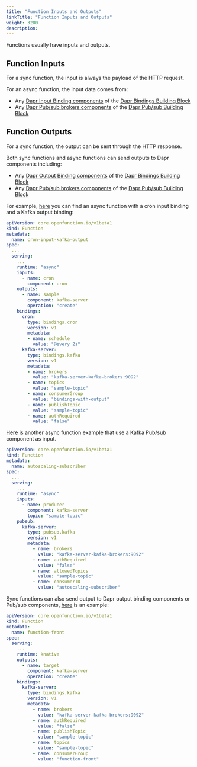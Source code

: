 ```yaml
---
title: "Function Inputs and Outputs"
linkTitle: "Function Inputs and Outputs"
weight: 3200
description: 
---
```

Functions usually have inputs and outputs.

## Function Inputs

For a sync function, the input is always the payload of the HTTP request.

For an async function, the input data comes from:
- Any [Dapr Input Binding components](https://docs.dapr.io/reference/components-reference/supported-bindings/) of the [Dapr Bindings Building Block](https://docs.dapr.io/developing-applications/building-blocks/bindings/bindings-overview/)
- Any [Dapr Pub/sub brokers components](https://docs.dapr.io/reference/components-reference/supported-pubsub/) of the [Dapr Pub/sub Building Block](https://docs.dapr.io/developing-applications/building-blocks/pubsub/pubsub-overview/)

## Function Outputs

For a sync function, the output can be sent through the HTTP response.

Both sync functions and async functions can send outputs to Dapr components including:
- Any [Dapr Output Binding components](https://docs.dapr.io/reference/components-reference/supported-bindings/) of the [Dapr Bindings Building Block](https://docs.dapr.io/developing-applications/building-blocks/bindings/bindings-overview/)
- Any [Dapr Pub/sub brokers components](https://docs.dapr.io/reference/components-reference/supported-pubsub/) of the [Dapr Pub/sub Building Block](https://docs.dapr.io/developing-applications/building-blocks/pubsub/pubsub-overview/)

For example, [here](https://github.com/OpenFunction/samples/blob/main/functions/async/bindings/cron-input-kafka-output) you can find an async function with a cron input binding and a Kafka output binding:

```yaml
apiVersion: core.openfunction.io/v1beta1
kind: Function
metadata:
  name: cron-input-kafka-output
spec:
  ...
  serving:
    ...
    runtime: "async"
    inputs:
      - name: cron
        component: cron
    outputs:
      - name: sample
        component: kafka-server
        operation: "create"
    bindings:
      cron:
        type: bindings.cron
        version: v1
        metadata:
        - name: schedule
          value: "@every 2s"
      kafka-server:
        type: bindings.kafka
        version: v1
        metadata:
        - name: brokers
          value: "kafka-server-kafka-brokers:9092"
        - name: topics
          value: "sample-topic"
        - name: consumerGroup
          value: "bindings-with-output"
        - name: publishTopic
          value: "sample-topic"
        - name: authRequired
          value: "false"
```

[Here](https://github.com/OpenFunction/samples/tree/main/functions/async/pubsub/subscriber) is another async function example that use a Kafka Pub/sub component as input.

```yaml
apiVersion: core.openfunction.io/v1beta1
kind: Function
metadata:
  name: autoscaling-subscriber
spec:
  ...
  serving:
    ...
    runtime: "async"
    inputs:
      - name: producer
        component: kafka-server
        topic: "sample-topic"
    pubsub:
      kafka-server:
        type: pubsub.kafka
        version: v1
        metadata:
          - name: brokers
            value: "kafka-server-kafka-brokers:9092"
          - name: authRequired
            value: "false"
          - name: allowedTopics
            value: "sample-topic"
          - name: consumerID
            value: "autoscaling-subscriber"
```

Sync functions can also send output to Dapr output binding components or Pub/sub components, [here](https://github.com/OpenFunction/samples/tree/main/functions/knative/with-output-binding) is an example:

```yaml
apiVersion: core.openfunction.io/v1beta1
kind: Function
metadata:
  name: function-front
spec:
  serving:
    ...
    runtime: knative
    outputs:
      - name: target
        component: kafka-server
        operation: "create"
    bindings:
      kafka-server:
        type: bindings.kafka
        version: v1
        metadata:
          - name: brokers
            value: "kafka-server-kafka-brokers:9092"
          - name: authRequired
            value: "false"
          - name: publishTopic
            value: "sample-topic"
          - name: topics
            value: "sample-topic"
          - name: consumerGroup
            value: "function-front"
```
